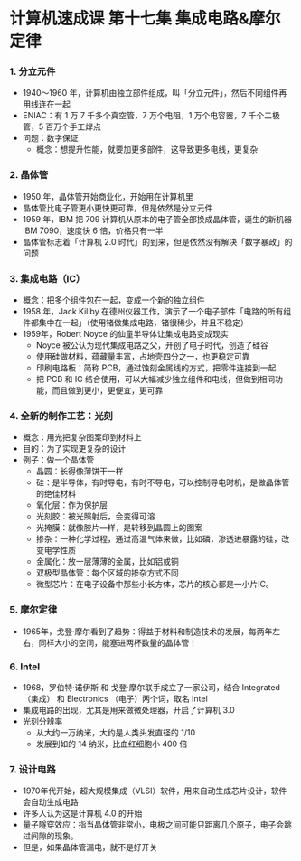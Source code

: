 # 计算机速成课 第十七集 集成电路&摩尔定律


### 1. 分立元件
- 1940～1960 年，计算机由独立部件组成，叫「分立元件」，然后不同组件再用线连在一起
- ENIAC：有 1 万 7 千多个真空管，7 万个电阻，1 万个电容器，7 千个二极管，5 百万个手工焊点
- 问题：数字保证
    - 概念：想提升性能，就要加更多部件，这导致更多电线，更复杂


### 2. 晶体管
- 1950 年，晶体管开始商业化，开始用在计算机里
- 晶体管比电子管更小更快更可靠，但是依然是分立元件
- 1959 年，IBM 把 709 计算机从原本的电子管全部换成晶体管，诞生的新机器 IBM 7090，速度快 6 倍，价格只有一半
- 晶体管标志着「计算机 2.0 时代」的到来，但是依然没有解决「数字暴政」的问题


### 3. 集成电路（IC）
- 概念：把多个组件包在一起，变成一个新的独立组件
- 1958 年，Jack Killby 在德州仪器工作，演示了一个电子部件「电路的所有组件都集中在一起」（使用锗做集成电路，锗很稀少，并且不稳定）
- 1959年，Robert Noyce 的仙童半导体让集成电路变成现实
    - Noyce 被公认为现代集成电路之父，开创了电子时代，创造了硅谷
    - 使用硅做材料，蕴藏量丰富，占地壳四分之一，也更稳定可靠
    - 印刷电路板：简称 PCB，通过蚀刻金属线的方式，把零件连接到一起
    - 把 PCB 和 IC 结合使用，可以大幅减少独立组件和电线，但做到相同功能，而且做到更小，更便宜，更可靠


### 4. 全新的制作工艺：光刻
- 概念：用光把复杂图案印到材料上
- 目的：为了实现更复杂的设计
- 例子：做一个晶体管
    - 晶圆：长得像薄饼干一样
    - 硅：是半导体，有时导电，有时不导电，可以控制导电时机，是做晶体管的绝佳材料
    - 氧化层：作为保护层
    - 光刻胶：被光照射后，会变得可溶
    - 光掩膜：就像胶片一样，是转移到晶圆上的图案
    - 掺杂：一种化学过程，通过高温气体来做，比如磷，渗透进暴露的硅，改变电学性质
    - 金属化：放一层薄薄的金属，比如铝或铜
    - 双极型晶体管：每个区域的掺杂方式不同
    - 微型芯片：在电子设备中那些小长方体，芯片的核心都是一小片IC。
        

### 5. 摩尔定律
- 1965年，戈登·摩尔看到了趋势：得益于材料和制造技术的发展，每两年左右，同样大小的空间，能塞进两杯数量的晶体管！


### 6. Intel
- 1968，罗伯特·诺伊斯 和 戈登·摩尔联手成立了一家公司，结合 Integrated（集成） 和 Electronics （电子）两个词，取名 Intel
- 集成电路的出现，尤其是用来做微处理器，开启了计算机 3.0
- 光刻分辨率
    - 从大约一万纳米，大约是人类头发直径的 1/10
    - 发展到如的 14 纳米，比血红细胞小 400 倍


### 7. 设计电路
- 1970年代开始，超大规模集成（VLSI）软件，用来自动生成芯片设计，软件会自动生成电路
- 许多人认为这是计算机 4.0 的开始
- 量子隧穿效应：指当晶体管非常小，电极之间可能只距离几个原子，电子会跳过间隙的现象。
- 但是，如果晶体管漏电，就不是好开关

